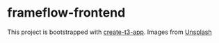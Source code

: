 # frameflow-frontend

This project is bootstrapped with [create-t3-app](https://create.t3.gg/).
Images from [Unsplash](https://unsplash.com/)
